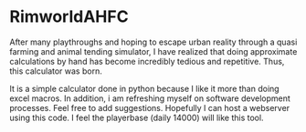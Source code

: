 # RimworldAHFC

After many playthroughs and hoping to escape urban reality through a quasi farming and animal tending simulator, I have realized that doing approximate calculations by hand has become incredibly tedious and repetitive. Thus, this calculator was born.

It is a simple calculator done in python because I like it more than doing excel macros. In addition, i am refreshing myself on software development processes. Feel free to add suggestions. Hopefully I can host a webserver using this code. I feel the playerbase (daily 14000) will like this tool. 



